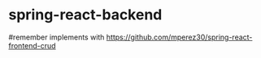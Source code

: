 # spring-react-backend

#remember
implements with
https://github.com/mperez30/spring-react-frontend-crud
